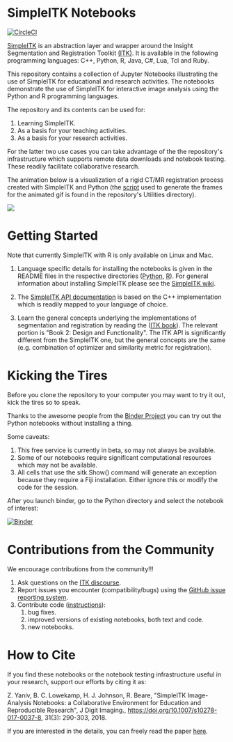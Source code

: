 # SimpleITK Notebooks
[![CircleCI](https://circleci.com/gh/InsightSoftwareConsortium/SimpleITK-Notebooks/tree/master.svg?style=svg)](https://circleci.com/gh/InsightSoftwareConsortium/SimpleITK-Notebooks/tree/master)

[SimpleITK](https://itk.org/Wiki/SimpleITK) is an abstraction layer and wrapper around the Insight Segmentation and Registration Toolkit [(ITK)](http://www.itk.org). It is available in the following programming languages: C++, Python, R, Java, C#, Lua, Tcl and Ruby.

This repository contains a collection of Jupyter Notebooks illustrating the use of SimpleITK for educational and research activities. The notebooks demonstrate the use of SimpleITK for interactive image analysis using the Python and R programming languages.

The repository and its contents can be used for:
1. Learning SimpleITK.
2. As a basis for your teaching activities.
3. As a basis for your research activities.

For the latter two use cases you can take advantage of the the repository's infrastructure which supports remote data downloads and notebook testing. These readily facilitate collaborative research.

The animation below is a visualization of a rigid CT/MR registration process
created with SimpleITK and Python (the [script](Utilities/intro_animation.py) used to generate the frames for the animated gif is found in the repository's Utilities directory).

![](registration_visualization.gif)

# Getting Started

Note that currently SimpleITK with R is only available on Linux and Mac.

1. Language specific details for installing the notebooks is given in the README files in the respective directories ([Python](Python/README.md), [R](R/README.md)). For general information about installing SimpleITK please see the [SimpleITK wiki](http://www.itk.org/Wiki/ITK/Release_4/SimpleITK/GettingStarted).

2. The [SimpleITK API documentation](https://itk.org/SimpleITKDoxygen/html/index.html) is based on the C++ implementation which is readily mapped to your language of choice.

3. Learn the general concepts underlying the implementations of segmentation and registration by reading the ([ITK book](https://itk.org/ItkSoftwareGuide)). The relevant portion is "Book 2: Design and Functionality". The ITK API is significantly different from the SimpleITK one, but the general concepts are the same (e.g. combination of optimizer and similarity metric for registration).     

# Kicking the Tires

Before you clone the repository to your computer you may want to try it out, kick the tires so to speak.

Thanks to the awesome people from the [Binder Project](https://github.com/jupyterhub/binderhub)
you can try out the Python notebooks without installing a thing.

Some caveats:

1. This free service is currently in beta, so may not always be available.
2. Some of our notebooks require significant computational
   resources which may not be available.
3. All cells that use the sitk.Show() command will generate an exception because they
   require a Fiji installation. Either ignore this or modify the code
   for the session.

After you launch binder, go to the Python directory and select the notebook of interest:

[![Binder](https://mybinder.org/badge.svg)](https://mybinder.org/v2/gh/InsightSoftwareConsortium/SimpleITK-Notebooks/master)

# Contributions from the Community

We encourage contributions from the community!!!

1. Ask questions on the [ITK discourse](https://discourse.itk.org/).
2. Report issues you encounter (compatibility/bugs) using the
   [GitHub issue reporting system](https://guides.github.com/features/issues/).
2. Contribute code ([instructions](CONTRIBUTING.md)):
   1. bug fixes.
   2. improved versions of existing notebooks, both text and code.
   3. new notebooks.

# How to Cite

If you find these notebooks or the notebook testing infrastructure useful in your research, support our efforts by citing it as:

Z. Yaniv, B. C. Lowekamp, H. J. Johnson, R. Beare, "SimpleITK Image-Analysis Notebooks: a Collaborative Environment for Education and Reproducible Research", J Digit Imaging., https://doi.org/10.1007/s10278-017-0037-8, 31(3): 290-303, 2018.

If you are interested in the details, you can freely read the paper [here](http://em.rdcu.be/wf/click?upn=KP7O1RED-2BlD0F9LDqGVeSIWDx8-2B-2B8r81HkSA5fUW53U-3D_kZYp45lAKoeuSXKlMMKnLRu-2FO1jcvtAwo2UFz30PH9bPLAejS1IjjDkfGx8EIWfnvmrgAH2RF3xvrb1fezqultdVNEEAM7Fc2RGY-2BOVhjR-2BAN-2B7Wi6qUoM6BYtn1ZWsTzFdNZQxBXXJ2Nf0BaU5NhQLQVs2hoM2TXsKZ7pnKQXZVJEAOyLbQSvZkJOvdc7Gk36rdNDa3pn5vH17-2FvszYj4mKlZlgROxTE-2Be2yQ-2FOLAYsoDHZNvVuG4vJr4xNpQnmAI16Nz8h3GJi-2F9GKnpBsAg-3D-3D.).
